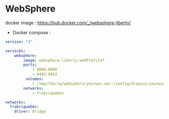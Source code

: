 WebSphere
===================

docker image : https://hub.docker.com/_/websphere-liberty/

* Docker compose :

```yml
version: "3"

services:
    websphere:
        image: websphere-liberty:webProfile7
        ports:
            - 9080:9080
            - 9443:9443
         volumes:
            - /tmp/fabriq/websphere/yourwar.war:/config/dropins/yourwar.war
        networks:
            - frabriqueDev

networks:
  frabriqueDev:
    driver: bridge
```